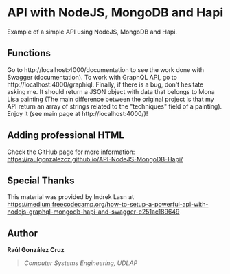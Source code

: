 # API with NodeJS, MongoDB and Hapi
Example of a simple API using NodeJS, MongoDB and Hapi.

## Functions
Go to http://localhost:4000/documentation to see the work done with Swagger (documentation). To work with GraphQL API, go to http://localhost:4000/graphiql. Finally, if there is a bug, don't hesitate asking me. It should return a JSON object with data that belongs to Mona Lisa painting (The main difference between the original project is that my API return an array of strings related to the "techniques" field of a painting). Enjoy it (see main page at http://localhost:4000/)!

## Adding professional HTML
Check the GitHub page for more information: https://raulgonzalezcz.github.io/API-NodeJS-MongoDB-Hapi/

## Special Thanks
This material was provided by Indrek Lasn at https://medium.freecodecamp.org/how-to-setup-a-powerful-api-with-nodejs-graphql-mongodb-hapi-and-swagger-e251ac189649

## Author
**Raúl González Cruz**
>*Computer Systems Engineering, UDLAP*
